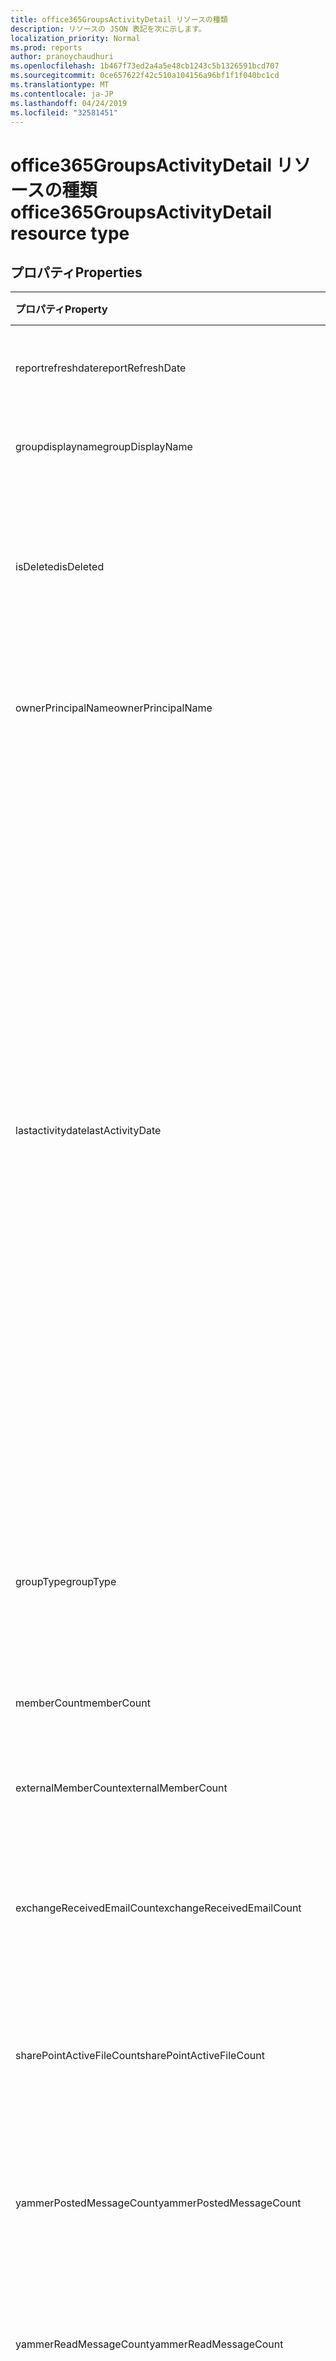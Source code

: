```yaml
---
title: office365GroupsActivityDetail リソースの種類
description: リソースの JSON 表記を次に示します。
localization_priority: Normal
ms.prod: reports
author: pranoychaudhuri
ms.openlocfilehash: 1b467f73ed2a4a5e48cb1243c5b1326591bcd707
ms.sourcegitcommit: 0ce657622f42c510a104156a96bf1f1f040bc1cd
ms.translationtype: MT
ms.contentlocale: ja-JP
ms.lasthandoff: 04/24/2019
ms.locfileid: "32581451"
---
```

# <a name="office365groupsactivitydetail-resource-type"></a><span data-ttu-id="dc782-103">office365GroupsActivityDetail リソースの種類</span><span class="sxs-lookup"><span data-stu-id="dc782-103">office365GroupsActivityDetail resource type</span></span>

## <a name="properties"></a><span data-ttu-id="dc782-104">プロパティ</span><span class="sxs-lookup"><span data-stu-id="dc782-104">Properties</span></span>

| <span data-ttu-id="dc782-105">プロパティ</span><span class="sxs-lookup"><span data-stu-id="dc782-105">Property</span></span>                          | <span data-ttu-id="dc782-106">型</span><span class="sxs-lookup"><span data-stu-id="dc782-106">Type</span></span>    | <span data-ttu-id="dc782-107">説明</span><span class="sxs-lookup"><span data-stu-id="dc782-107">Description</span></span>                              |
| :-------------------------------- | :------ | ---------------------------------------- |
| <span data-ttu-id="dc782-108">reportrefreshdate</span><span class="sxs-lookup"><span data-stu-id="dc782-108">reportRefreshDate</span></span>                 | <span data-ttu-id="dc782-109">Date</span><span class="sxs-lookup"><span data-stu-id="dc782-109">Date</span></span>    | <span data-ttu-id="dc782-110">コンテンツの最新の日付。</span><span class="sxs-lookup"><span data-stu-id="dc782-110">The latest date of the content.</span></span>          |
| <span data-ttu-id="dc782-111">groupdisplayname</span><span class="sxs-lookup"><span data-stu-id="dc782-111">groupDisplayName</span></span>                  | <span data-ttu-id="dc782-112">String</span><span class="sxs-lookup"><span data-stu-id="dc782-112">String</span></span>  | <span data-ttu-id="dc782-113">グループの表示名。</span><span class="sxs-lookup"><span data-stu-id="dc782-113">The display name of the group.</span></span>           |
| <span data-ttu-id="dc782-114">isDeleted</span><span class="sxs-lookup"><span data-stu-id="dc782-114">isDeleted</span></span>                         | <span data-ttu-id="dc782-115">Boolean</span><span class="sxs-lookup"><span data-stu-id="dc782-115">Boolean</span></span> | <span data-ttu-id="dc782-116">このユーザーが削除されているか、または削除されているか。</span><span class="sxs-lookup"><span data-stu-id="dc782-116">Whether this user has been deleted or soft deleted.</span></span> |
| <span data-ttu-id="dc782-117">ownerPrincipalName</span><span class="sxs-lookup"><span data-stu-id="dc782-117">ownerPrincipalName</span></span>                | <span data-ttu-id="dc782-118">String</span><span class="sxs-lookup"><span data-stu-id="dc782-118">String</span></span>  | <span data-ttu-id="dc782-119">グループ所有者のプリンシパル名。</span><span class="sxs-lookup"><span data-stu-id="dc782-119">The group owner principal name.</span></span>          |
| <span data-ttu-id="dc782-120">lastactivitydate</span><span class="sxs-lookup"><span data-stu-id="dc782-120">lastActivityDate</span></span>                  | <span data-ttu-id="dc782-121">Date</span><span class="sxs-lookup"><span data-stu-id="dc782-121">Date</span></span>    | <span data-ttu-id="dc782-122">次のシナリオの最後のアクティビティの日付: グループメールが受信した電子メール。SharePoint ドキュメントライブラリでユーザーが表示、編集、共有、または同期されたファイル。ユーザーが SharePoint ページを表示した。Yammer グループ内のユーザー投稿、閲覧、またはいいねのメッセージ。</span><span class="sxs-lookup"><span data-stu-id="dc782-122">The last activity date for the following scenarios:  group mailbox received email; user viewed, edited, shared, or synced files in SharePoint document library; user viewed SharePoint pages; user posted, read, or liked messages in Yammer groups.</span></span> |
| <span data-ttu-id="dc782-123">groupType</span><span class="sxs-lookup"><span data-stu-id="dc782-123">groupType</span></span>                         | <span data-ttu-id="dc782-124">String</span><span class="sxs-lookup"><span data-stu-id="dc782-124">String</span></span>  | <span data-ttu-id="dc782-125">グループの種類。</span><span class="sxs-lookup"><span data-stu-id="dc782-125">The group type.</span></span> <span data-ttu-id="dc782-126">使用可能な値は、 **Public**または**Private**です。</span><span class="sxs-lookup"><span data-stu-id="dc782-126">Possible values are: **Public** or **Private**.</span></span> |
| <span data-ttu-id="dc782-127">memberCount</span><span class="sxs-lookup"><span data-stu-id="dc782-127">memberCount</span></span>                       | <span data-ttu-id="dc782-128">Int64</span><span class="sxs-lookup"><span data-stu-id="dc782-128">Int64</span></span>   | <span data-ttu-id="dc782-129">グループメンバー数。</span><span class="sxs-lookup"><span data-stu-id="dc782-129">The group member count.</span></span>                  |
| <span data-ttu-id="dc782-130">externalMemberCount</span><span class="sxs-lookup"><span data-stu-id="dc782-130">externalMemberCount</span></span>               | <span data-ttu-id="dc782-131">Int64</span><span class="sxs-lookup"><span data-stu-id="dc782-131">Int64</span></span>   | <span data-ttu-id="dc782-132">グループの外部メンバー数。</span><span class="sxs-lookup"><span data-stu-id="dc782-132">The group external member count.</span></span>         |
| <span data-ttu-id="dc782-133">exchangeReceivedEmailCount</span><span class="sxs-lookup"><span data-stu-id="dc782-133">exchangeReceivedEmailCount</span></span>        | <span data-ttu-id="dc782-134">Int64</span><span class="sxs-lookup"><span data-stu-id="dc782-134">Int64</span></span>   | <span data-ttu-id="dc782-135">グループメールボックスが受信したメールの数。</span><span class="sxs-lookup"><span data-stu-id="dc782-135">The number of email that the group mailbox received.</span></span> |
| <span data-ttu-id="dc782-136">sharePointActiveFileCount</span><span class="sxs-lookup"><span data-stu-id="dc782-136">sharePointActiveFileCount</span></span>         | <span data-ttu-id="dc782-137">Int64</span><span class="sxs-lookup"><span data-stu-id="dc782-137">Int64</span></span>   | <span data-ttu-id="dc782-138">SharePoint グループサイト内のアクティブなファイルの数。</span><span class="sxs-lookup"><span data-stu-id="dc782-138">The number of active files in SharePoint Group site.</span></span> |
| <span data-ttu-id="dc782-139">yammerPostedMessageCount</span><span class="sxs-lookup"><span data-stu-id="dc782-139">yammerPostedMessageCount</span></span>          | <span data-ttu-id="dc782-140">Int64</span><span class="sxs-lookup"><span data-stu-id="dc782-140">Int64</span></span>   | <span data-ttu-id="dc782-141">Yammer グループに投稿されたメッセージの数。</span><span class="sxs-lookup"><span data-stu-id="dc782-141">The number of messages posted to Yammer groups.</span></span> |
| <span data-ttu-id="dc782-142">yammerReadMessageCount</span><span class="sxs-lookup"><span data-stu-id="dc782-142">yammerReadMessageCount</span></span>            | <span data-ttu-id="dc782-143">Int64</span><span class="sxs-lookup"><span data-stu-id="dc782-143">Int64</span></span>   | <span data-ttu-id="dc782-144">Yammer グループで読み取られたメッセージの数。</span><span class="sxs-lookup"><span data-stu-id="dc782-144">The number of messages read in Yammer groups.</span></span> |
| <span data-ttu-id="dc782-145">yammerLikedMessageCount</span><span class="sxs-lookup"><span data-stu-id="dc782-145">yammerLikedMessageCount</span></span>           | <span data-ttu-id="dc782-146">Int64</span><span class="sxs-lookup"><span data-stu-id="dc782-146">Int64</span></span>   | <span data-ttu-id="dc782-147">Yammer グループに賛同されたメッセージの数。</span><span class="sxs-lookup"><span data-stu-id="dc782-147">The number of messages liked in Yammer groups.</span></span> |
| <span data-ttu-id="dc782-148">exchangeMailboxTotalItemCount</span><span class="sxs-lookup"><span data-stu-id="dc782-148">exchangeMailboxTotalItemCount</span></span>     | <span data-ttu-id="dc782-149">Int64</span><span class="sxs-lookup"><span data-stu-id="dc782-149">Int64</span></span>   | <span data-ttu-id="dc782-150">グループメールボックス内のアイテムの数。</span><span class="sxs-lookup"><span data-stu-id="dc782-150">The number of items in the group mailbox.</span></span> |
| <span data-ttu-id="dc782-151">exchangeMailboxStorageUsedInBytes</span><span class="sxs-lookup"><span data-stu-id="dc782-151">exchangeMailboxStorageUsedInBytes</span></span> | <span data-ttu-id="dc782-152">Int64</span><span class="sxs-lookup"><span data-stu-id="dc782-152">Int64</span></span>   | <span data-ttu-id="dc782-153">グループメールボックスで使用されている記憶域。</span><span class="sxs-lookup"><span data-stu-id="dc782-153">The storage used of the group mailbox.</span></span>   |
| <span data-ttu-id="dc782-154">sharePointTotalFileCount</span><span class="sxs-lookup"><span data-stu-id="dc782-154">sharePointTotalFileCount</span></span>          | <span data-ttu-id="dc782-155">Int64</span><span class="sxs-lookup"><span data-stu-id="dc782-155">Int64</span></span>   | <span data-ttu-id="dc782-156">SharePoint グループサイト内のファイルの合計数。</span><span class="sxs-lookup"><span data-stu-id="dc782-156">The total number of files in SharePoint Group site.</span></span> |
| <span data-ttu-id="dc782-157">sharepointsitestorageused inbytes</span><span class="sxs-lookup"><span data-stu-id="dc782-157">sharePointSiteStorageUsedInBytes</span></span>  | <span data-ttu-id="dc782-158">Int64</span><span class="sxs-lookup"><span data-stu-id="dc782-158">Int64</span></span>   | <span data-ttu-id="dc782-159">SharePoint グループサイトで使用される記憶域。</span><span class="sxs-lookup"><span data-stu-id="dc782-159">The storage used by SharePoint Group site.</span></span> |
| <span data-ttu-id="dc782-160">reportperiod</span><span class="sxs-lookup"><span data-stu-id="dc782-160">reportPeriod</span></span>                      | <span data-ttu-id="dc782-161">String</span><span class="sxs-lookup"><span data-stu-id="dc782-161">String</span></span>  | <span data-ttu-id="dc782-162">レポートの対象となる日数を指定します。</span><span class="sxs-lookup"><span data-stu-id="dc782-162">The number of days the report covers.</span></span>    |

## <a name="json-representation"></a><span data-ttu-id="dc782-163">JSON 表記</span><span class="sxs-lookup"><span data-stu-id="dc782-163">JSON representation</span></span>

<span data-ttu-id="dc782-164">リソースの JSON 表記を次に示します。</span><span class="sxs-lookup"><span data-stu-id="dc782-164">The following is a JSON representation of the resource.</span></span>

<!-- {
  "blockType": "resource",
  "@odata.type": "microsoft.graph.office365GroupsActivityDetail"
} -->

```json
{
  "reportRefreshDate": "Date", 
  "groupDisplayName": "String", 
  "isDeleted": true, 
  "ownerPrincipalName": "String", 
  "lastActivityDate": "Date", 
  "groupType": "String", 
  "memberCount": 1024, 
  "externalMemberCount": 1024, 
  "exchangeReceivedEmailCount": 1024, 
  "sharePointActiveFileCount": 1024, 
  "yammerPostedMessageCount": 1024, 
  "yammerReadMessageCount": 1024, 
  "yammerLikedMessageCount": 1024, 
  "exchangeMailboxTotalItemCount": 1024, 
  "exchangeMailboxStorageUsedInBytes": 1024, 
  "sharePointTotalFileCount": 1024, 
  "sharePointSiteStorageUsedInBytes": 1024, 
  "reportPeriod": "String"
}
```
